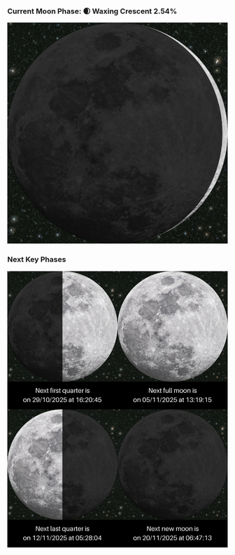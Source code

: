 ### Current Moon Phase: 🌒 Waxing Crescent 2.54%
![Moon Phase](moonphase.png)
### Next Key Phases
![Gallery](gallery.png)